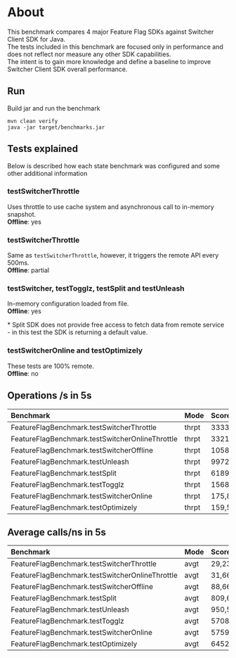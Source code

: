# About
This benchmark compares 4 major Feature Flag SDKs against Switcher Client SDK for Java.<br>
The tests included in this benchmark are focused only in performance and does not reflect nor measure any other SDK capabilities.<br>
The intent is to gain more knowledge and define a baseline to improve Switcher Client SDK overall performance.

## Run
Build jar and run the benchmark
```
mvn clean verify
java -jar target/benchmarks.jar
```

## Tests explained
Below is described how each state benchmark was configured and some other additional information

### testSwitcherThrottle

Uses throttle to use cache system and asynchronous call to in-memory snapshot.<br>
**Offline**: yes

### testSwitcherThrottle

Same as `testSwitcherThrottle`, however, it triggers the remote API every 500ms.<br>
**Offline**: partial

### testSwitcher, testTogglz, testSplit and testUnleash

In-memory configuration loaded from file.<br>
**Offline**: yes
<p>* Split SDK does not provide free access to fetch data from remote service - in this test the SDK is returning a default value.</p>

### testSwitcherOnline and testOptimizely

These tests are 100% remote.<br>
**Offline**: no

## Operations /s in 5s
Benchmark     |  Mode | Score | Units
:-------------|:-----|:------|:-------
FeatureFlagBenchmark.testSwitcherThrottle        | thrpt |       33334921,860          | ops/s
FeatureFlagBenchmark.testSwitcherOnlineThrottle  | thrpt |       33213251,194          | ops/s
FeatureFlagBenchmark.testSwitcherOffline         | thrpt |       10581289,556          | ops/s
FeatureFlagBenchmark.testUnleash                 | thrpt |         997235,067          | ops/s
FeatureFlagBenchmark.testSplit                   | thrpt |         618944,829          | ops/s
FeatureFlagBenchmark.testTogglz                  | thrpt |         156885,606          | ops/s
FeatureFlagBenchmark.testSwitcherOnline          | thrpt |            175,870          | ops/s
FeatureFlagBenchmark.testOptimizely              | thrpt |            159,561          | ops/s

## Average calls/ns in 5s
Benchmark     |  Mode | Score             | Units
:-------------|:-----|:------------------|:-------
FeatureFlagBenchmark.testSwitcherThrottle        | avgt | 29,235            | ns/op
FeatureFlagBenchmark.testSwitcherOnlineThrottle  | avgt | 31,661            | ns/op
FeatureFlagBenchmark.testSwitcherOffline         | avgt | 88,666            | ns/op
FeatureFlagBenchmark.testSplit                   | avgt | 809,649           | ns/op
FeatureFlagBenchmark.testUnleash                 | avgt | 950,517           | ns/op
FeatureFlagBenchmark.testTogglz                  | avgt | 5708,587          | ns/op
FeatureFlagBenchmark.testSwitcherOnline          | avgt | 5759681,034       | ns/op
FeatureFlagBenchmark.testOptimizely              | avgt | 6452909,009       | ns/op